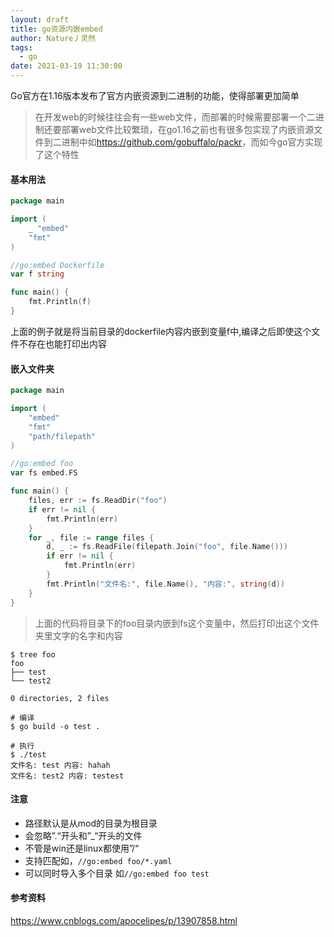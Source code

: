 ```yaml
---
layout: draft
title: go资源内嵌embed
author: Nature丿灵然
tags: 
  - go
date: 2021-03-19 11:30:00
---
```

Go官方在1.16版本发布了官方内嵌资源到二进制的功能，使得部署更加简单

<!--more-->

> 在开发web的时候往往会有一些web文件，而部署的时候需要部署一个二进制还要部署web文件比较繁琐，在go1.16之前也有很多包实现了内嵌资源文件到二进制中如<https://github.com/gobuffalo/packr>，而如今go官方实现了这个特性

#### 基本用法

```go
package main

import (
	_ "embed"
	"fmt"
)

//go:embed Dockerfile
var f string

func main() {
	fmt.Println(f)
}
```

上面的例子就是将当前目录的dockerfile内容内嵌到变量f中,编译之后即使这个文件不存在也能打印出内容

#### 嵌入文件夹

```go
package main

import (
    "embed"
    "fmt"
    "path/filepath"
)

//go:embed foo
var fs embed.FS

func main() {
    files, err := fs.ReadDir("foo")
    if err != nil {
        fmt.Println(err)
    }
    for _, file := range files {
        d, _ := fs.ReadFile(filepath.Join("foo", file.Name()))
        if err != nil {
            fmt.Println(err)
        }
        fmt.Println("文件名:", file.Name(), "内容:", string(d))
    }
}
```

> 上面的代码将目录下的foo目录内嵌到fs这个变量中，然后打印出这个文件夹里文字的名字和内容

```shell
$ tree foo 
foo
├── test
└── test2

0 directories, 2 files

# 编译
$ go build -o test .

# 执行
$ ./test                
文件名: test 内容: hahah
文件名: test2 内容: testest
```

#### 注意

- 路径默认是从mod的目录为根目录
- 会忽略”.“开头和”_“开头的文件
- 不管是win还是linux都使用”/“
- 支持匹配如，`//go:embed foo/*.yaml`
- 可以同时导入多个目录 如`//go:embed foo test`

#### 参考资料

<https://www.cnblogs.com/apocelipes/p/13907858.html>

